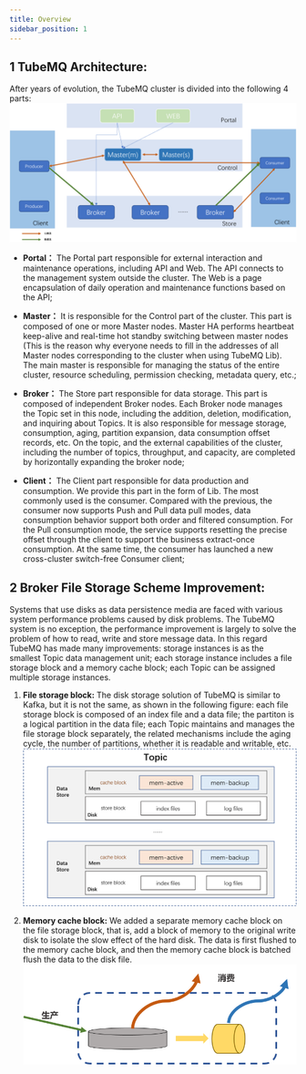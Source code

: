 ```yaml
---
title: Overview
sidebar_position: 1
---
```


## 1 TubeMQ Architecture:
After years of evolution, the TubeMQ cluster is divided into the following 4 parts:
![](img/sys_structure.png)

- **Portal：** The Portal part responsible for external interaction and maintenance operations, including API and Web. 
  The API connects to the management system outside the cluster. The Web is a page encapsulation of daily operation 
  and maintenance functions based on the API;

- **Master：** It is responsible for the Control part of the cluster. This part is composed of one or more Master nodes.
  Master HA performs heartbeat keep-alive and real-time hot standby switching between master nodes (This is the reason 
  why everyone needs to fill in the addresses of all Master nodes corresponding to the cluster when using TubeMQ Lib).
  The main master is responsible for managing the status of the entire cluster, resource scheduling, permission 
  checking, metadata query, etc.;

- **Broker：** The Store part responsible for data storage. This part is composed of independent Broker nodes.
  Each Broker node manages the Topic set in this node, including the addition, deletion, modification, and inquiring
  about Topics. It is also responsible for message storage, consumption, aging, partition expansion, data consumption 
  offset records, etc. On the topic, and the external capabilities of the cluster, including the number of topics,
  throughput, and capacity, are completed by horizontally expanding the broker node;

- **Client：** The Client part responsible for data production and consumption. We provide this part in the form of Lib.
  The most commonly used is the consumer. Compared with the previous, the consumer now supports Push and Pull data pull
  modes, data consumption behavior support both order and filtered consumption. For the Pull consumption mode, the 
  service supports resetting the precise offset through the client to support the business extract-once consumption.
  At the same time, the consumer has launched a new cross-cluster switch-free Consumer client;

## 2 Broker File Storage Scheme Improvement:
Systems that use disks as data persistence media are faced with various system performance problems caused by disk problems. The TubeMQ system is no exception, the performance improvement is largely to solve the problem of how to read, write and store message data. In this regard TubeMQ has made many improvements: storage instances is as the smallest Topic data management unit; each storage instance includes a file storage block and a memory cache block; each Topic can be assigned multiple storage instances. 

1. **File storage block:** The disk storage solution of TubeMQ is similar to Kafka, but it is not the same, as shown in the following figure: each file storage block is composed of an index file and a data file; the partiton is a logical partition in the data file; each Topic maintains and manages the file storage block separately, the related mechanisms include the aging cycle, the number of partitions, whether it is readable and writable, etc.
![](img/store_file.png)


2. **Memory cache block:** We added a separate memory cache block on the file storage block, that is, add a block of memory to the original write disk to isolate the slow effect of the hard disk. The data is first flushed to the memory cache block, and then the memory cache block is batched flush the data to the disk file.
![](img/store_mem.png)


